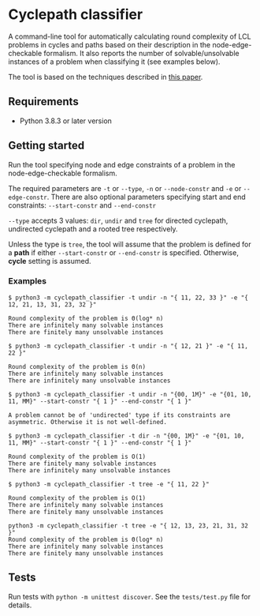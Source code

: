 # Cyclepath classifier

A command-line tool for automatically calculating round complexity of LCL problems in cycles and paths based on their description in the node-edge-checkable formalism. It also reports the number of solvable/unsolvable instances of a problem when classifying it (see examples below).

The tool is based on the techniques described in [this paper](https://arxiv.org/abs/2002.07659).

## Requirements

* Python 3.8.3 or later version

## Getting started

Run the tool specifying node and edge constraints of a problem in the node-edge-checkable formalism.

The required parameters are `-t` or `--type`, `-n` or `--node-constr` and `-e` or `--edge-constr`.
There are also optional parameters specifying start and end constraints: `--start-constr` and `--end-constr`

`--type` accepts 3 values: `dir`, `undir` and `tree` for directed cyclepath, undirected cyclepath and a rooted tree respectively.

Unless the type is `tree`, the tool will assume that the problem is defined for a **path** if either `--start-constr` or `--end-constr` is specified. Otherwise, **cycle** setting is assumed.

### Examples

```
$ python3 -m cyclepath_classifier -t undir -n "{ 11, 22, 33 }" -e "{ 12, 21, 13, 31, 23, 32 }"

Round complexity of the problem is Θ(log* n)
There are infinitely many solvable instances
There are finitely many unsolvable instances
```

```
$ python3 -m cyclepath_classifier -t undir -n "{ 12, 21 }" -e "{ 11, 22 }"

Round complexity of the problem is Θ(n)
There are infinitely many solvable instances
There are infinitely many unsolvable instances
```

```
$ python3 -m cyclepath_classifier -t undir -n "{00, 1M}" -e "{01, 10, 11, MM}" --start-constr "{ 1 }" --end-constr "{ 1 }"

A problem cannot be of 'undirected' type if its constraints are asymmetric. Otherwise it is not well-defined.
```

```
$ python3 -m cyclepath_classifier -t dir -n "{00, 1M}" -e "{01, 10, 11, MM}" --start-constr "{ 1 }" --end-constr "{ 1 }"

Round complexity of the problem is O(1)
There are finitely many solvable instances
There are infinitely many unsolvable instances
```

```
$ python3 -m cyclepath_classifier -t tree -e "{ 11, 22 }"

Round complexity of the problem is O(1)
There are infinitely many solvable instances
There are finitely many unsolvable instances
```

```
python3 -m cyclepath_classifier -t tree -e "{ 12, 13, 23, 21, 31, 32 }"
Round complexity of the problem is Θ(log* n)
There are infinitely many solvable instances
There are finitely many unsolvable instances
```

## Tests

Run tests with `python -m unittest discover`. See the `tests/test.py` file for details.

